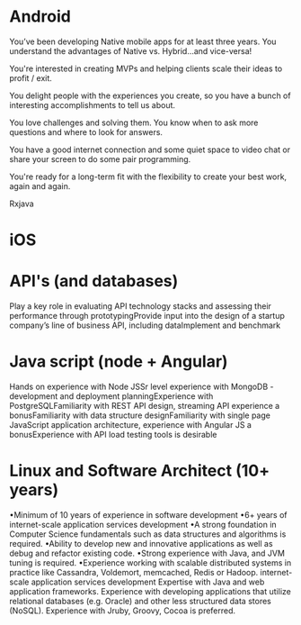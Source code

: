 # Android
You’ve been developing Native mobile apps for at least three years. You understand the advantages of Native vs. Hybrid…and vice-versa!

You're interested in creating MVPs and helping clients scale their ideas to profit / exit.

You delight people with the experiences you create, so you have a bunch of interesting accomplishments to tell us about.

You love challenges and solving them. You know when to ask more questions and where to look for answers.

You have a good internet connection and some quiet space to video chat or share your screen to do some pair programming.

You're ready for a long-term fit with the flexibility to create your best work, again and again.

Rxjava

# iOS


# API's (and databases)
Play a key role in evaluating API technology stacks and assessing their performance through prototypingProvide input into the design of a startup company’s line of business API, including dataImplement and benchmark

# Java script (node + Angular)
Hands on experience with Node JSSr level experience with MongoDB - development and deployment planningExperience with PostgreSQLFamiliarity with REST API design, streaming API experience a bonusFamiliarity with data structure designFamiliarity with single page JavaScript application architecture, experience with Angular JS a bonusExperience with API load testing tools is desirable

# Linux and Software Architect (10+ years)
•Minimum of 10 years of experience in software development
•6+ years of internet-scale application services development
•A strong foundation in Computer Science fundamentals such as data structures and algorithms is required.
•Ability to develop new and innovative applications as well as debug and refactor existing code.
•Strong experience with Java, and JVM tuning is required.
•Experience working with scalable distributed systems in practice like Cassandra, Voldemort, memcached, Redis or Hadoop.
 internet-scale application services development
 Expertise with Java and web application frameworks. Experience with developing applications that utilize relational databases (e.g. Oracle) and other less structured data stores (NoSQL). Experience with Jruby, Groovy, Cocoa is preferred.



